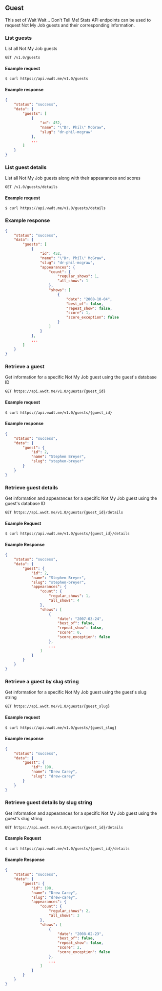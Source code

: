 ## Guest

This set of Wait Wait... Don't Tell Me! Stats API endpoints can be used to request Not My Job guests and their corresponding information.

### List guests

List all Not My Job guests

```endpoint
GET /v1.0/guests
```

#### Example request

```curl
$ curl https://api.wwdt.me/v1.0/guests
```

#### Example response

```json
{
    "status": "success",
    "data": {
        "guests": [
            {
                "id": 452,
                "name": "\"Dr. Phil\" McGraw",
                "slug": "dr-phil-mcgraw"
            },
            ...
        ]
    }
}
```

### List guest details

List all Not My Job guests along with their appearances and scores

```endpoint
GET /v1.0/guests/details
```

#### Example request

```curl
$ curl https://api.wwdt.me/v1.0/guests/details
```

### Example response

```json
{
    "status": "success",
    "data": {
        "guests": [
            {
                "id": 452,
                "name": "\"Dr. Phil\" McGraw",
                "slug": "dr-phil-mcgraw",
                "appearances": {
                    "count": {
                        "regular_shows": 1,
                        "all_shows": 1
                    },
                    "shows": [
                        {
                            "date": "2008-10-04",
                            "best_of": false,
                            "repeat_show": false,
                            "score": 1,
                            "score_exception": false
                        }
                    ]
                }
            },
            ...
        ]
    }
}
```

### Retrieve a guest

Get information for a specific Not My Job guest using the guest's database ID

```endpoint
GET https://api.wwdt.me/v1.0/guests/{guest_id}
```

#### Example request

```curl
$ curl https://api.wwdt.me/v1.0/guests/{guest_id}
```

#### Example response

```json
{
    "status": "success",
    "data": {
        "guest": {
            "id": 2,
            "name": "Stephen Breyer",
            "slug": "stephen-breyer"
        }
    }
}
```

### Retrieve guest details

Get information and appearances for a specific Not My Job guest using the guest's database ID

```endpoint
GET https://api.wwdt.me/v1.0/guests/{guest_id}/details
```

#### Example Request

```curl
$ curl https://api.wwdt.me/v1.0/guests/{guest_id}/details
```

#### Example Response

```json
{
    "status": "success",
    "data": {
        "guest": {
            "id": 2,
            "name": "Stephen Breyer",
            "slug": "stephen-breyer",
            "appearances": {
                "count": {
                    "regular_shows": 1,
                    "all_shows": 4
                },
                "shows": [
                    {
                        "date": "2007-03-24",
                        "best_of": false,
                        "repeat_show": false,
                        "score": 0,
                        "score_exception": false
                    },
                    ...
                ]
            }
        }
    }
}
```

### Retrieve a guest by slug string

Get information for a specific Not My Job guest using the guest's slug string

```endpoint
GET https://api.wwdt.me/v1.0/guests/{guest_slug}
```

#### Example request

```curl
$ curl https://api.wwdt.me/v1.0/guests/{guest_slug}
```

#### Example response

```json
{
    "status": "success",
    "data": {
        "guest": {
            "id": 198,
            "name": "Drew Carey",
            "slug": "drew-carey"
        }
    }
}
```

### Retrieve guest details by slug string

Get information and appearances for a specific Not My Job guest using the guest's slug string

```endpoint
GET https://api.wwdt.me/v1.0/guests/{guest_id}/details
```

#### Example Request

```curl
$ curl https://api.wwdt.me/v1.0/guests/{guest_id}/details
```

#### Example Response

```json
{
    "status": "success",
    "data": {
        "guest": {
            "id": 198,
            "name": "Drew Carey",
            "slug": "drew-carey",
            "appearances": {
                "count": {
                    "regular_shows": 2,
                    "all_shows": 3
                },
                "shows": [
                    {
                        "date": "2008-02-23",
                        "best_of": false,
                        "repeat_show": false,
                        "score": 2,
                        "score_exception": false
                    },
                    ...
                ]
            }
        }
    }
}
```